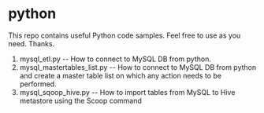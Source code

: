 # python

This repo contains useful Python code samples. Feel free to use as you need. Thanks.


1. mysql_etl.py	-- How to connect to MySQL DB from python.
2. mysql_mastertables_list.py	-- How to connect to MySQL DB from python and create a master table list on which any action needs to be performed.
3. mysql_sqoop_hive.py -- How to import tables from MySQL to Hive metastore using the Scoop command
